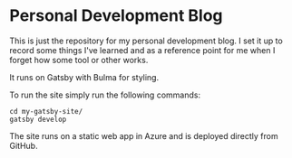 <h1>
  Personal Development Blog
</h1>

This is just the repository for my personal development blog. I set it up to record some things I've learned and as a reference point for me when I forget how some tool or other works.

It runs on Gatsby with Bulma for styling. 

To run the site simply run the following commands:
  
  ```shell
  cd my-gatsby-site/
  gatsby develop
  ```

The site runs on a static web app in Azure and is deployed directly from GitHub.
